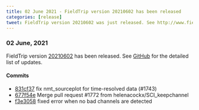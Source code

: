 ```yaml
---
title: 02 June 2021 - FieldTrip version 20210602 has been released
categories: [release]
tweet: FieldTrip version 20210602 was just released. See http://www.fieldtriptoolbox.org/#02-june-2021
---
```


### 02 June, 2021

FieldTrip version [20210602](http://github.com/fieldtrip/fieldtrip/releases/tag/20210602) has been released.
See [GitHub](https://github.com/fieldtrip/fieldtrip/compare/20210601...20210602) for the detailed list of updates.

#### Commits

- [831cf37](http://github.com/fieldtrip/fieldtrip/commit/831cf37) fix nmt_sourceplot for time-resolved data (#1743)
- [677f54e](http://github.com/fieldtrip/fieldtrip/commit/677f54e) Merge pull request #1772 from helenacockx/SCI_keepchannel
- [f3e3058](http://github.com/fieldtrip/fieldtrip/commit/f3e3058) fixed error when no bad channels are detected

